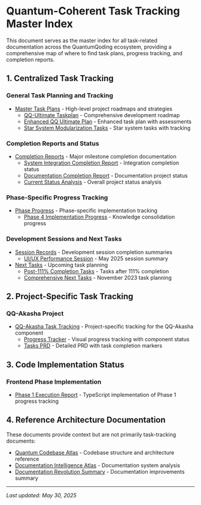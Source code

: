 # Quantum-Coherent Task Tracking Master Index

This document serves as the master index for all task-related documentation across the QuantumQoding ecosystem, providing a comprehensive map of where to find task plans, progress tracking, and completion reports.

## 1. Centralized Task Tracking

### General Task Planning and Tracking
- [Master Task Plans](/docs/task-tracking/master-plans/) - High-level project roadmaps and strategies
  - [QQ-Ultimate Taskplan](/docs/task-tracking/master-plans/QQ-ultimate-taskplan.md) - Comprehensive development roadmap
  - [Enhanced QQ Ultimate Plan](/docs/task-tracking/master-plans/enhanced-qq-ultimate-plan.md) - Enhanced task plan with assessments
  - [Star System Modularization Tasks](/docs/task-tracking/master-plans/reworked_starsystem_tasks.md) - Star system tasks with tracking

### Completion Reports and Status
- [Completion Reports](/docs/task-tracking/completion-reports/) - Major milestone completion documentation
  - [System Integration Completion Report](/docs/task-tracking/completion-reports/system-integration-completion-report.md) - Integration completion status
  - [Documentation Completion Report](/docs/task-tracking/completion-reports/quantum-documentation-completion-report.md) - Documentation project status
  - [Current Status Analysis](/docs/task-tracking/completion-reports/current-status-analysis.md) - Overall project status analysis

### Phase-Specific Progress Tracking
- [Phase Progress](/docs/task-tracking/phase-progress/) - Phase-specific implementation tracking
  - [Phase 4 Implementation Progress](/docs/task-tracking/phase-progress/phase4-implementation-progress.md) - Knowledge consolidation progress

### Development Sessions and Next Tasks
- [Session Records](/docs/task-tracking/session-records/) - Development session completion summaries
  - [UI/UX Performance Session](/docs/task-tracking/session-records/session-completion-summary-2025-05-26.md) - May 2025 session summary
- [Next Tasks](/docs/task-tracking/next-tasks/) - Upcoming task planning
  - [Post-111% Completion Tasks](/docs/task-tracking/next-tasks/next-tasks-post-111-percent-completion-2025-05-26.md) - Tasks after 111% completion
  - [Comprehensive Next Tasks](/docs/task-tracking/next-tasks/comprehensive-next-tasks-2023-11-15.md) - November 2023 task planning

## 2. Project-Specific Task Tracking

### QQ-Akasha Project
- [QQ-Akasha Task Tracking](/backend/projects/QQ-Akasha/) - Project-specific tracking for the QQ-Akasha component
  - [Progress Tracker](/backend/projects/QQ-Akasha/progress-tracker.md) - Visual progress tracking with component status
  - [Tasks PRD](/backend/projects/QQ-Akasha/tasks-prd.md) - Detailed PRD with task completion markers

## 3. Code Implementation Status

### Frontend Phase Implementation
- [Phase 1 Execution Report](/frontend/src/utils/phase1-execution-report.ts) - TypeScript implementation of Phase 1 progress tracking

## 4. Reference Architecture Documentation

These documents provide context but are not primarily task-tracking documents:

- [Quantum Codebase Atlas](/docs/architecture/quantum-codebase-atlas.md) - Codebase structure and architecture reference
- [Documentation Intelligence Atlas](/docs/architecture/quantum-documentation-intelligence-atlas.md) - Documentation system analysis
- [Documentation Revolution Summary](/docs/architecture/quantum-documentation-revolution-summary.md) - Documentation improvements summary

---

*Last updated: May 30, 2025*
